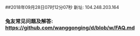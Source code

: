 ##2018年09月28日07时12分07秒 新址: 104.248.203.164
### 兔友常见问题及解答: https://github.com/wanggonging/d/blob/w/FAQ.md

